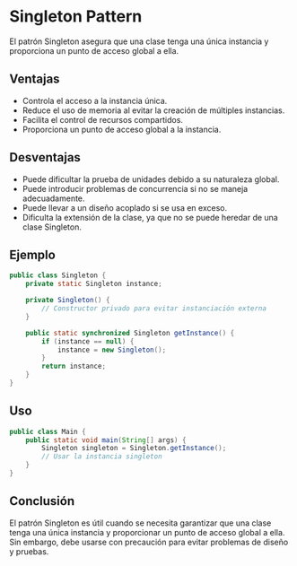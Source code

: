 # Singleton Pattern

El patrón Singleton asegura que una clase tenga una única instancia y proporciona un punto de acceso global a ella.

## Ventajas

- Controla el acceso a la instancia única.
- Reduce el uso de memoria al evitar la creación de múltiples instancias.
- Facilita el control de recursos compartidos.
- Proporciona un punto de acceso global a la instancia.

## Desventajas

- Puede dificultar la prueba de unidades debido a su naturaleza global.
- Puede introducir problemas de concurrencia si no se maneja adecuadamente.
- Puede llevar a un diseño acoplado si se usa en exceso.
- Dificulta la extensión de la clase, ya que no se puede heredar de una clase Singleton.

## Ejemplo

```java
public class Singleton {
    private static Singleton instance;

    private Singleton() {
        // Constructor privado para evitar instanciación externa
    }

    public static synchronized Singleton getInstance() {
        if (instance == null) {
            instance = new Singleton();
        }
        return instance;
    }
}
```

## Uso

```java
public class Main {
    public static void main(String[] args) {
        Singleton singleton = Singleton.getInstance();
        // Usar la instancia singleton
    }
}
```

## Conclusión

El patrón Singleton es útil cuando se necesita garantizar que una clase tenga una única instancia y proporcionar un punto de acceso global a ella. Sin embargo, debe usarse con precaución para evitar problemas de diseño y pruebas.

